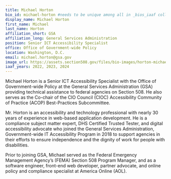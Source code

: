 ```yaml
---
title: Michael Horton
bio_id: michael-horton #needs to be unique among all in _bios_iaaf collection
display_name: Michael Horton
first_name: Michael
last_name: Horton
affiliation_short: GSA
affiliation_long: General Services Administration
position: Senior ICT Accessibility Specialist
office: Office of Government-wide Policy
location: Washington, D.C.
email: michael.horton@gsa.gov
image_url: https://assets.section508.gov/files/bio-images/horton-michael.png
iaaf_years: 2022, 2023, 2024
---
```

Michael Horton is a Senior ICT Accessibility Specialist with the Office of Government-wide Policy at the General Services Administration (GSA) providing technical assistance to federal agencies on Section 508. He also serves as the Co-chair of the CIO Council (CIOC) Accessibility Community of Practice (ACOP) Best-Practices Subcommittee.
 
Mr. Horton is an accessibility and technology professional with nearly 30 years of experience in web-based application development. He is a compliance subject matter expert, DHS Certified Trusted Tester, and digital accessibility advocate who joined the General Services Administration, Government-wide IT Accessibility Program in 2018 to support agencies in their efforts to ensure independence and the dignity of work for people with disabilities.
 
Prior to joining GSA, Michael served as the Federal Emergency Management Agency’s (FEMA) Section 508 Program Manager, and as a software engineer, front-end web developer, partner advocate, and online policy and compliance specialist at America Online (AOL).